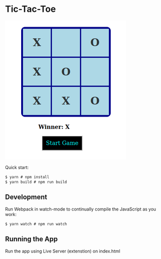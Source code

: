 # Tic-Tac-Toe

![Tic-Tac-Toe App Proto](https://github.com/ShreyaDhir/Tic-Tac-Toe/blob/main/tictactoe.png?raw=true)

Quick start:

```
$ yarn # npm install
$ yarn build # npm run build
````

## Development

Run Webpack in watch-mode to continually compile the JavaScript as you work:

```
$ yarn watch # npm run watch
```

## Running the App
Run the app using Live Server (extenstion) on index.html